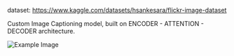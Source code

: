 dataset: https://www.kaggle.com/datasets/hsankesara/flickr-image-dataset


Custom Image Captioning model, built on ENCODER - ATTENTION - DECODER architecture.

![Example Image]([https://example.com/image.png](https://lh3.googleusercontent.com/d/1wdddaLit7iEyCcVy5bS505NiYzL6c-4x=w1000?authuser=0))
